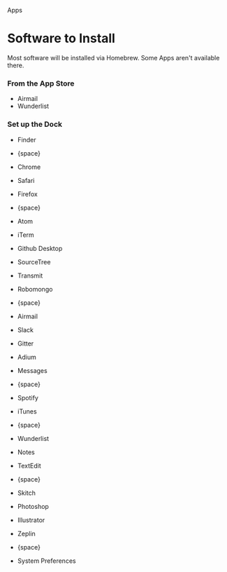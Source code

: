 Apps

# Software to Install
Most software will be installed via Homebrew. Some Apps aren't available there.

### From the App Store
- Airmail
- Wunderlist

### Set up the Dock
- Finder

- {space}

- Chrome
- Safari
- Firefox

- {space}

- Atom
- iTerm
- Github Desktop
- SourceTree
- Transmit
- Robomongo

- {space}

- Airmail
- Slack
- Gitter
- Adium
- Messages

- {space}

- Spotify
- iTunes

- {space}

- Wunderlist
- Notes
- TextEdit

- {space}

- Skitch
- Photoshop
- Illustrator
- Zeplin

- {space}

- System Preferences
